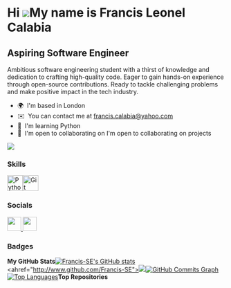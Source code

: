 Hi ![](https://user-images.githubusercontent.com/18350557/176309783-0785949b-9127-417c-8b55-ab5a4333674e.gif)My name is Francis Leonel Calabia
==============================================================================================================================================

Aspiring Software Engineer
--------------------------

Ambitious software engineering student with a thirst of knowledge and dedication to crafting high-quality code. Eager to gain hands-on experience through open-source contributions. Ready to tackle challenging problems and make positive impact in the tech industry.

*   🌍  I'm based in London
*   ✉️  You can contact me at [francis.calabia@yahoo.com](mailto:francis.calabia@yahoo.com)
*   🧠  I'm learning Python
*   🤝  I'm open to collaborating on I'm open to collaborating on projects

<a href="https://www.github.com/Francis-SE" target="_blank" rel="noreferrer"><img
                  src="https://img.shields.io/github/followers/Francis-SE?logo=github&style=for-the-badge&color=0891b2&labelColor=1c1917" /></a>
                  
### Skills 
<p align="left">
<a href="https://www.python.org/" target="_blank" rel="noreferrer"><img src="https://raw.githubusercontent.com/danielcranney/readme-generator/main/public/icons/skills/python-colored.svg" width="36" height="36" alt="Python" /></a><a href="https://git-scm.com/" target="_blank" rel="noreferrer"><img src="https://raw.githubusercontent.com/danielcranney/readme-generator/main/public/icons/skills/git-colored.svg" width="36" height="36" alt="Git" /></a>
                    </p>
                    
### Socials
                                 
<p align="left">
<a href="https://www.github.com/Francis-SE" target="_blank" rel="noreferrer">
<picture>
<source media="(prefers-color-scheme: dark)" srcset="https://raw.githubusercontent.com/danielcranney/readme-generator/main/public/icons/socials/github-dark.svg" />
<source media="(prefers-color-scheme: light)" srcset="https://raw.githubusercontent.com/danielcranney/readme-generator/main/public/icons/socials/github.svg" />
<img src="https://raw.githubusercontent.com/danielcranney/readme-generator/main/public/icons/socials/github.svg" width="32" height="32" />
</picture></a><a href="https://www.linkedin.com/in/francis-leonel-calabia-472916288" target="_blank" rel="noreferrer"><picture>
<source media="(prefers-color-scheme: dark)" srcset="https://raw.githubusercontent.com/danielcranney/readme-generator/main/public/icons/socials/linkedin-dark.svg" />
<source media="(prefers-color-scheme: light)" srcset="https://raw.githubusercontent.com/danielcranney/readme-generator/main/public/icons/socials/linkedin.svg" />
<img src="https://raw.githubusercontent.com/danielcranney/readme-generator/main/public/icons/socials/linkedin.svg" width="32" height="32" />
</picture>
</a></p>
                    
### Badges<b>
My GitHub Stats</b><a
href="http://www.github.com/Francis-SE"><img src="https://github-readme-stats.vercel.app/api?username=Francis-SE&show_icons=true&hide=&count_private=true&title_color=0891b2&text_color=ffffff&icon_color=0891b2&bg_color=1c1917&hide_border=true&show_icons=true" alt="Francis-SE's GitHub stats" /></a>
<ahref="http://www.github.com/Francis-SE"><img src="https://github-readme-streak-stats.herokuapp.com/?user=Francis-SE&stroke=ffffff&background=1c1917&ring=0891b2&fire=0891b2&currStreakNum=ffffff&currStreakLabel=0891b2&sideNums=ffffff&sideLabels=ffffff&dates=ffffff&hide_border=true" /></a><a
                      href="http://www.github.com/Francis-SE"><img src="https://github-readme-activity-graph.cyclic.app/graph?username=Francis-SE&bg_color=1c1917&color=ffffff&line=0891b2&point=ffffff&area_color=1c1917&area=true&hide_border=true&custom_title=GitHub%20Commits%20Graph" alt="GitHub Commits Graph" /></a><a href="https://github.com/Francis-SE" align="left"><img src="https://github-readme-stats.vercel.app/api/top-langs/?username=Francis-SE&langs_count=10&title_color=0891b2&text_color=ffffff&icon_color=0891b2&bg_color=1c1917&hide_border=true&locale=en&custom_title=Top%20%Languages" alt="Top Languages" /></a><b>Top Repositories</b><div width="100%" align="center"></div><br /><br /><br /><br /><br /><br /><br />
